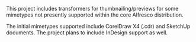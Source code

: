 This project includes transformers for thumbnailing/previews for some mimetypes not presently supported within the core Alfresco distribution.

The initial mimetypes supported include CorelDraw X4 (.cdr) and SketchUp documents. The project plans to include InDesign support as well.